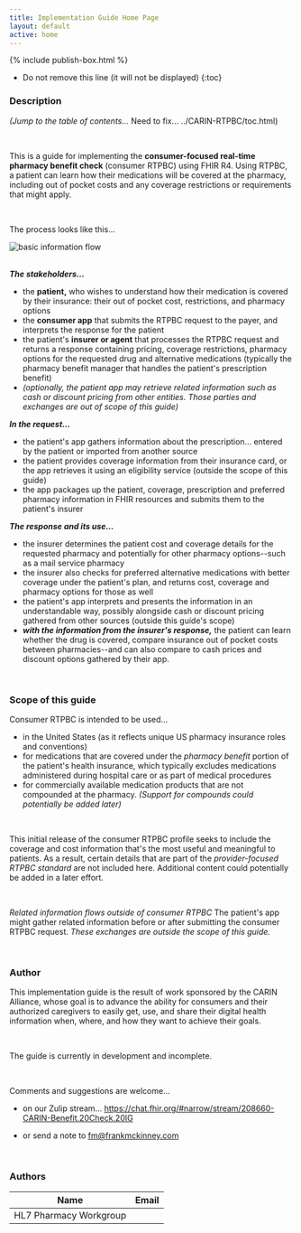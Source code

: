 ```yaml
---
title: Implementation Guide Home Page
layout: default
active: home
---
```


{% include publish-box.html %}

<!-- { :.no_toc } -->

<!-- TOC  the css styling for this is \pages\assets\css\project.css under 'markdown-toc'-->

* Do not remove this line (it will not be displayed)
{:toc}

<!-- end TOC -->

### Description

*(Jump to the table of contents...*  Need to fix... ../CARIN-RTPBC/toc.html)

<br>

This is a guide for implementing the **consumer-focused real-time pharmacy benefit check** (consumer RTPBC) using FHIR R4.
Using RTPBC, a patient can learn how their medications will be covered at the pharmacy, including out of pocket costs and any coverage restrictions or requirements that might apply.

<br>

The process looks like this...
 
<div><img src="https://www.frankmckinney.com/carin-rtpbc/basic-info-flow.png" alt="basic information flow"></div><br>

***The stakeholders...***
* the **patient,** who wishes to understand how their medication is covered by their insurance: their out of pocket cost, restrictions, and pharmacy options
* the **consumer app** that submits the RTPBC request to the payer, and interprets the response for the patient
* the patient's **insurer or agent** that processes the RTPBC request and returns a response containing pricing, coverage restrictions, pharmacy options for the requested drug and alternative medications (typically the pharmacy benefit manager that handles the patient's prescription benefit) 
* *(optionally, the patient app may retrieve related information such as cash or discount pricing from other entities. Those parties and exchanges are out of scope of this guide)*

***In the request...***
*  the patient's app gathers information about the prescription... entered by the patient or imported from another source
*  the patient provides coverage information from their insurance card, or the app retrieves it using an eligibility service (outside the scope of this guide)
*  the app packages up the patient, coverage, prescription and preferred pharmacy information in FHIR resources and submits them to the patient's insurer

***The response and its use...***
*  the insurer determines the patient cost and coverage details for the requested pharmacy and potentially for other pharmacy options--such as a mail service pharmacy
*  the insurer also checks for preferred alternative medications with better coverage under the patient's plan, and returns cost, coverage and pharmacy options for those as well
*  the patient's app interprets and presents the information in an understandable way, possibly alongside cash or discount pricing gathered from other sources (outside this guide's scope)
*  ***with the information from the insurer's response,*** the patient can learn whether the drug is covered, compare insurance out of pocket costs between pharmacies--and can also compare to cash prices and discount options gathered by their app.

<br>

### Scope of this guide
Consumer RTPBC is intended to be used...
* in the United States (as it reflects unique US pharmacy insurance roles and conventions)
* for medications that are covered under the *pharmacy benefit* portion of the patient's health insurance, which typically excludes medications administered during hospital care or as part of medical procedures
* for commercially available medication products that are not compounded at the pharmacy. *(Support for compounds could potentially be added later)*

<br>

This initial release of the consumer RTPBC profile seeks to include the coverage and cost information that's the most useful and meaningful to patients. As a result, certain details that are part of the *provider-focused RTPBC standard* are not included here. Additional content could potentially be added in a later effort.

<br>

*Related information flows outside of consumer RTPBC*
The patient's app might gather related information before or after submitting the consumer RTPBC request. *These exchanges are outside the scope of this guide.*

<br>

### Author
This implementation guide is the result of work sponsored by the CARIN Alliance, whose goal is to advance the ability for consumers and their authorized caregivers to easily get, use, and share their digital health information when, where, and how they want to achieve their goals.

<br> 

The guide is currently in development and incomplete. 

<br>

Comments and suggestions are welcome...

* on our Zulip stream...
https://chat.fhir.org/#narrow/stream/208660-CARIN-Benefit.20Check.20IG

* or send a note to fm@frankmckinney.com


<br>

### Authors

<table>
<thead>
<tr>
<th>Name</th>
<th>Email</th>
</tr>
</thead>
<tbody>
<tr>
<td>HL7 Pharmacy Workgroup</td>
<td></td>
</tr>
</tbody>
</table>



